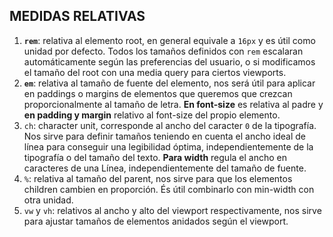 ## MEDIDAS RELATIVAS


1. **`rem`**: relativa al elemento root, en general equivale a `16px` y es útil como unidad por defecto. Todos los tamaños definidos con `rem` escalaran automáticamente según las preferencias del usuario, o si modificamos el tamaño del root con una media query para ciertos viewports.
2. **`em`**: relativa al tamaño de fuente del elemento, nos será útil para aplicar en paddings o margins de elementos que queremos que crezcan proporcionalmente al tamaño de letra. **En font-size** es relativa al padre y **en padding y margin** relativo al font-size del propio elemento.
3. `ch`: character unit, corresponde al ancho del caracter `0` de la tipografía. Nos sirve para definir tamaños teniendo en cuenta el ancho ideal de línea para conseguir una legibilidad óptima, independientemente de la tipografía o del tamaño del texto. **Para width** regula el ancho en caracteres de una Línea, independientemente del tamaño de fuente.
4. `%`: relativa al tamaño del parent, nos sirve para que los elementos children cambien en proporción. És útil combinarlo con min-width con otra unidad.
5. `vw` y `vh`: relativos al ancho y alto del viewport respectivamente, nos sirve para ajustar tamaños de elementos anidados según el viewport.
